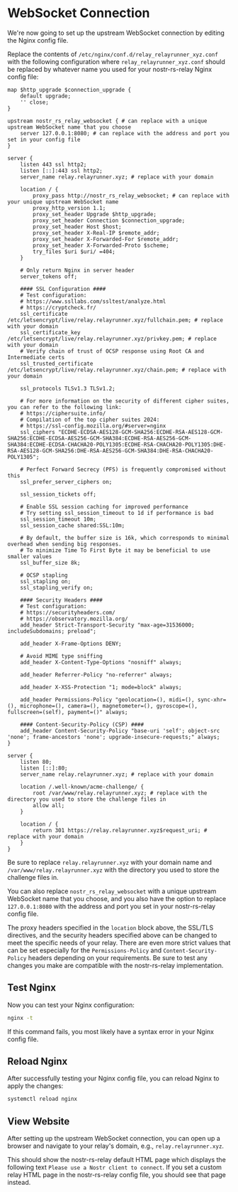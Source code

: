 # WebSocket Connection

We're now going to set up the upstream WebSocket connection by editing the Nginx config file.

Replace the contents of `/etc/nginx/conf.d/relay_relayrunner_xyz.conf` with the following configuration where `relay_relayrunner_xyz.conf` should be replaced by whatever name you used for your nostr-rs-relay Nginx config file:

```nginx title="relay_relayrunner_xyz.conf"
map $http_upgrade $connection_upgrade {
    default upgrade;
    '' close;
}

upstream nostr_rs_relay_websocket { # can replace with a unique upstream WebSocket name that you choose
    server 127.0.0.1:8080; # can replace with the address and port you set in your config file
}

server {
    listen 443 ssl http2;
    listen [::]:443 ssl http2;
    server_name relay.relayrunner.xyz; # replace with your domain

    location / {
        proxy_pass http://nostr_rs_relay_websocket; # can replace with your unique upstream WebSocket name
        proxy_http_version 1.1;
        proxy_set_header Upgrade $http_upgrade;
        proxy_set_header Connection $connection_upgrade;
        proxy_set_header Host $host;
        proxy_set_header X-Real-IP $remote_addr;
        proxy_set_header X-Forwarded-For $remote_addr;
        proxy_set_header X-Forwarded-Proto $scheme;
        try_files $uri $uri/ =404;
    }

    # Only return Nginx in server header
    server_tokens off;

    #### SSL Configuration ####
    # Test configuration:
    # https://www.ssllabs.com/ssltest/analyze.html
    # https://cryptcheck.fr/
    ssl_certificate /etc/letsencrypt/live/relay.relayrunner.xyz/fullchain.pem; # replace with your domain
    ssl_certificate_key /etc/letsencrypt/live/relay.relayrunner.xyz/privkey.pem; # replace with your domain
    # Verify chain of trust of OCSP response using Root CA and Intermediate certs
    ssl_trusted_certificate /etc/letsencrypt/live/relay.relayrunner.xyz/chain.pem; # replace with your domain

    ssl_protocols TLSv1.3 TLSv1.2;

    # For more information on the security of different cipher suites, you can refer to the following link:
    # https://ciphersuite.info/
    # Compilation of the top cipher suites 2024:
    # https://ssl-config.mozilla.org/#server=nginx
    ssl_ciphers "ECDHE-ECDSA-AES128-GCM-SHA256:ECDHE-RSA-AES128-GCM-SHA256:ECDHE-ECDSA-AES256-GCM-SHA384:ECDHE-RSA-AES256-GCM-SHA384:ECDHE-ECDSA-CHACHA20-POLY1305:ECDHE-RSA-CHACHA20-POLY1305:DHE-RSA-AES128-GCM-SHA256:DHE-RSA-AES256-GCM-SHA384:DHE-RSA-CHACHA20-POLY1305";

    # Perfect Forward Secrecy (PFS) is frequently compromised without this
    ssl_prefer_server_ciphers on;

    ssl_session_tickets off;

    # Enable SSL session caching for improved performance
    # Try setting ssl_session_timeout to 1d if performance is bad
    ssl_session_timeout 10m;
    ssl_session_cache shared:SSL:10m;

    # By default, the buffer size is 16k, which corresponds to minimal overhead when sending big responses.
    # To minimize Time To First Byte it may be beneficial to use smaller values
    ssl_buffer_size 8k;

    # OCSP stapling
    ssl_stapling on;
    ssl_stapling_verify on;

    #### Security Headers ####
    # Test configuration:
    # https://securityheaders.com/
    # https://observatory.mozilla.org/
    add_header Strict-Transport-Security "max-age=31536000; includeSubdomains; preload";

    add_header X-Frame-Options DENY;

    # Avoid MIME type sniffing
    add_header X-Content-Type-Options "nosniff" always;

    add_header Referrer-Policy "no-referrer" always;

    add_header X-XSS-Protection "1; mode=block" always;

    add_header Permissions-Policy "geolocation=(), midi=(), sync-xhr=(), microphone=(), camera=(), magnetometer=(), gyroscope=(), fullscreen=(self), payment=()" always;

    #### Content-Security-Policy (CSP) ####
    add_header Content-Security-Policy "base-uri 'self'; object-src 'none'; frame-ancestors 'none'; upgrade-insecure-requests;" always;
}

server {
    listen 80;
    listen [::]:80;
    server_name relay.relayrunner.xyz; # replace with your domain

    location /.well-known/acme-challenge/ {
        root /var/www/relay.relayrunner.xyz; # replace with the directory you used to store the challenge files in
        allow all;
    }

    location / {
        return 301 https://relay.relayrunner.xyz$request_uri; # replace with your domain
    }
}
```

Be sure to replace `relay.relayrunner.xyz` with your domain name and `/var/www/relay.relayrunner.xyz` with the directory you used to store the challenge files in.

You can also replace `nostr_rs_relay_websocket` with a unique upstream WebSocket name that you choose, and you also have the option to replace `127.0.0.1:8080` with the address and port you set in your nostr-rs-relay config file.

The proxy headers specified in the `location` block above, the SSL/TLS directives, and the security headers specified above can be changed to meet the specific needs of your relay. There are even more strict values that can be set especially for the `Permissions-Policy` and `Content-Security-Policy` headers depending on your requirements. Be sure to test any changes you make are compatible with the nostr-rs-relay implementation.

## Test Nginx

Now you can test your Nginx configuration:

```bash
nginx -t
```

If this command fails, you most likely have a syntax error in your Nginx config file.

## Reload Nginx

After successfully testing your Nginx config file, you can reload Nginx to apply the changes:

```bash
systemctl reload nginx
```

## View Website

After setting up the upstream WebSocket connection, you can open up a browser and navigate to your relay's domain, e.g., `relay.relayrunner.xyz`.

This should show the nostr-rs-relay default HTML page which displays the following text `Please use a Nostr client to connect`. If you set a custom relay HTML page in the nostr-rs-relay config file, you should see that page instead.
